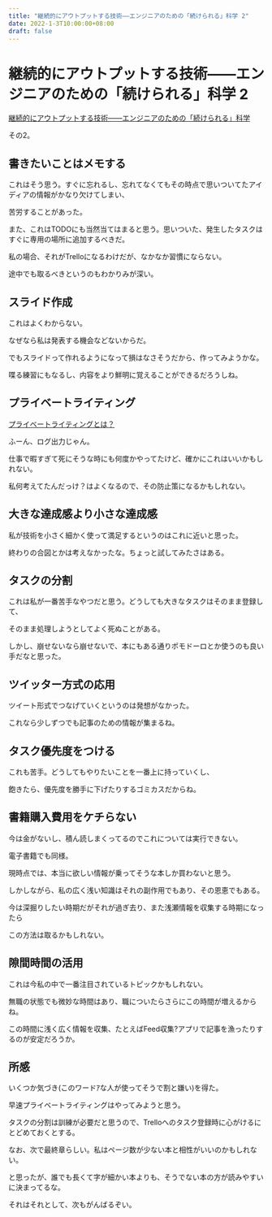 ```yaml
---
title: "継続的にアウトプットする技術――エンジニアのための「続けられる」科学 2"
date: 2022-1-3T10:00:00+08:00
draft: false
---
```

# 継続的にアウトプットする技術――エンジニアのための「続けられる」科学 2

[継続的にアウトプットする技術――エンジニアのための「続けられる」科学](https://booth.pm/ja/items/1302506)



その2。



## 書きたいことはメモする



これはそう思う。すぐに忘れるし、忘れてなくてもその時点で思いついてたアイディアの情報がかなり欠けてしまい、



苦労することがあった。



また、これはTODOにも当然当てはまると思う。思いついた、発生したタスクはすぐに専用の場所に追加するべきだ。



私の場合、それがTrelloになるわけだが、なかなか習慣にならない。



途中でも取るべきというのもわかりみが深い。



## スライド作成



これはよくわからない。



なぜなら私は発表する機会などないからだ。



でもスライドって作れるようになって損はなさそうだから、作ってみようかな。



喋る練習にもなるし、内容をより鮮明に覚えることができるだろうしね。



## プライベートライティング



[プライベートライティングとは？](http://newhabits.blog33.fc2.com/blog-entry-845.html?sp)



ふーん、ログ出力じゃん。



仕事で暇すぎて死にそうな時にも何度かやってたけど、確かにこれはいいかもしれない。



私何考えてたんだっけ？はよくなるので、その防止策になるかもしれない。



## 大きな達成感より小さな達成感



私が技術を小さく細かく使って満足するというのはこれに近いと思った。



終わりの合図とかは考えなかったな。ちょっと試してみたさはある。



## タスクの分割



これは私が一番苦手なやつだと思う。どうしても大きなタスクはそのまま登録して、



そのまま処理しようとしてよく死ぬことがある。



しかし、崩せないなら崩せないで、本にもある通りポモドーロとか使うのも良い手だなと思った。



## ツイッター方式の応用



ツイート形式でつなげていくというのは発想がなかった。



これなら少しずつでも記事のための情報が集まるね。



## タスク優先度をつける



これも苦手。どうしてもやりたいことを一番上に持っていくし、



飽きたら、優先度を勝手に下げたりするゴミカスだからね。



## 書籍購入費用をケチらない



今は金がないし、積ん読しまくってるのでこれについては実行できない。



電子書籍でも同様。



現時点では、本当に欲しい情報が乗ってそうな本しか買わないと思う。



しかしながら、私の広く浅い知識はそれの副作用でもあり、その恩恵でもある。



今は深掘りしたい時期だがそれが過ぎ去り、また浅瀬情報を収集する時期になったら



この方法は取るかもしれない。



## 隙間時間の活用



これは今私の中で一番注目されているトピックかもしれない。



無職の状態でも微妙な時間はあり、職についたらさらにこの時間が増えるからね。



この時間に浅く広く情報を収集、たとえばFeed収集?アプリで記事を漁ったりするのが安定だろうか。



## 所感



いくつか気づき(このワードｱな人が使ってそうで割と嫌い)を得た。



早速プライベートライティングはやってみようと思う。



タスクの分割は訓練が必要だと思うので、Trelloへのタスク登録時に心がけるにとどめておくとする。



なお、次で最終章らしい。私はページ数が少ない本と相性がいいのかもしれない。



と思ったが、誰でも長くて字が細かい本よりも、そうでない本の方が読みやすいに決まってるな。



それはそれとして、次もがんばるぞい。
